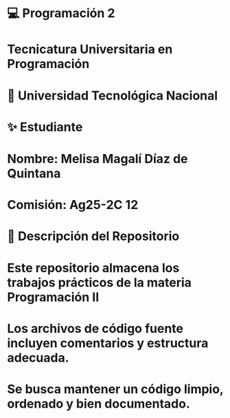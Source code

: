 # 💻 Programación 2

# Tecnicatura Universitaria en Programación

# 📍 Universidad Tecnológica Nacional

# 

# ✨ Estudiante

# Nombre: Melisa Magalí Díaz de Quintana

# Comisión: Ag25-2C 12

# 📂 Descripción del Repositorio

# Este repositorio almacena los trabajos prácticos de la materia Programación II

# 

# Los archivos de código fuente incluyen comentarios y estructura adecuada.

# Se busca mantener un código limpio, ordenado y bien documentado.

